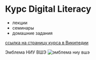 # Курс Digital Literacy
+ лекции
+ семинары
+ домашние задания 

[ссылка на страницу курса в Википедии](http://wiki.cs.hse.ru/%D0%A6%D0%B8%D1%84%D1%80%D0%BE%D0%B2%D0%B0%D1%8F_%D0%B3%D1%80%D0%B0%D0%BC%D0%BE%D1%82%D0%BD%D0%BE%D1%81%D1%82%D1%8C_(%D1%84%D0%B8%D0%BB%D0%BE%D0%BB%D0%BE%D0%B3%D0%B8%D1%8F))

Эмблема НИУ ВШЭ
![эмблема ниу вшэ](https://pp.userapi.com/c629117/v629117731/1a0e6/eCOZNZUeV6Y.jpg?ava=1 "Эмблема НИУ ВШЭ")
